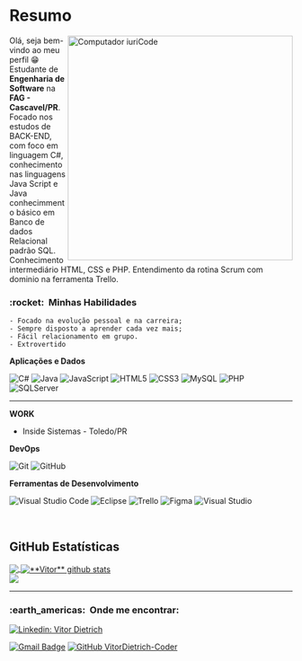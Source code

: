 # Resumo
<img src="https://raw.githubusercontent.com/MicaelliMedeiros/micaellimedeiros/master/image/computer-illustration.png" min-width="400px" max-width="400px" width="400px" align="right" alt="Computador iuriCode">

<p align="left"> 
  Olá, seja bem-vindo ao meu perfil 😁<br>
  Estudante de <strong>Engenharia de Software</strong> na <strong>FAG - Cascavel/PR</strong>.<br>
  Focado nos estudos de BACK-END, com foco em linguagem C#, conhecimento nas linguagens Java Script e Java conhecimmento básico em Banco de dados Relacional padrão SQL.
  Conhecimento intermediário HTML, CSS e PHP.
  Entendimento da rotina Scrum com dominio na ferramenta Trello.
  
</p>

<h3> :rocket: &nbsp;Minhas Habilidades </h3>

    - Focado na evolução pessoal e na carreira;
    - Sempre disposto a aprender cada vez mais;
    - Fácil relacionamento em grupo.
    - Extrovertido


**Aplicações e Dados**

  ![C#](https://img.shields.io/badge/C%23-239120?style=flat&logo=c-sharp&logoColor=white)
  ![Java](https://img.shields.io/badge/-Java-333333?style=flat&logo=Java&logoColor=007396)
  ![JavaScript](https://img.shields.io/badge/-JavaScript-333333?style=flat&logo=javascript)
  ![HTML5](https://img.shields.io/badge/-HTML5-333333?style=flat&logo=HTML5)
  ![CSS3](https://img.shields.io/badge/-CSS-333333?style=flat&logo=CSS3&logoColor=1572B6)
  ![MySQL](https://img.shields.io/badge/-MySQL-333333?style=flat&logo=mysql)
  ![PHP](https://img.shields.io/badge/PHP-777BB4?style=flat&logo=php&logosColor=white)
  ![SQLServer](https://img.shields.io/badge/Microsoft%20SQL%20Server-CC2927?style=flat&logo=microsoft%20sql%20server&logoColor=white)

<hr>



**WORK**
- Inside Sistemas - Toledo/PR

**DevOps**

  ![Git](https://img.shields.io/badge/-Git-333333?style=flat&logo=git)
  ![GitHub](https://img.shields.io/badge/-GitHub-333333?style=flat&logo=github)
 
**Ferramentas de Desenvolvimento**

  ![Visual Studio Code](https://img.shields.io/badge/-Visual%20Studio%20Code-333333?style=flat&logo=visual-studio-code&logoColor=007ACC)
  ![Eclipse](https://img.shields.io/badge/-Eclipse-333333?style=flat&logo=eclipse-ide&logoColor=2C2255)
  ![Trello](https://img.shields.io/badge/-Trello-333333?style=flat&logo=trello&logoColor=007ACC)
  ![Figma](https://img.shields.io/badge/-Figma-333333?style=flat&logo=figma&logoColor=007ACC)
  ![Visual Studio](https://img.shields.io/badge/Visual_Studio-5C2D91?style=flat&logo=visual%20studio&logoColor=white)
<br/>

<br>

## **GitHub Estatísticas**

<a href="https://github.com/VitorDietrich-Coder">
  <img align="center" src="https://github-readme-stats.vercel.app/api/top-langs/?username=VitorDietrich-Coder&theme=dracula&hide_langs_below=1" />
</a>

<a href="https://github.com/VitorDietrich-Coder">
  
 <img align="center" src="https://github-readme-stats.vercel.app/api?username=VitorDietrich-Coder&show_icons=true&theme=dracula&line_height=27" alt="**Vitor** github stats"/>
</a>

<br>
<img src="https://img.shields.io/static/v1?label=Overview&message=Vitor%20Dietrich&color=f8efd4&style=for-the-badge&logo=GitHub">

<hr>
<h3> :earth_americas: &nbsp;Onde me encontrar: </h3> 

[![Linkedin: Vitor Dietrich](https://img.shields.io/badge/-Vitor%20Dietrich-blue?style=flat-square&logo=Linkedin&logoColor=white&link=)](https://www.linkedin.com/in/vitor-dietrich-69a3a8194/)

[![Gmail Badge](https://img.shields.io/badge/-vitorjosedietrich@gmail.com-006bed?style=flat-square&logo=Gmail&logoColor=white&link=mailto:SEU-EMAIL)](mailto:vitorjosedietrich@gmail.com)
[![GitHub VitorDietrich-Coder ]( https://img.shields.io/github/followers/VitorDietrich-Coder?label=follow&style=social)](https://github.com/VitorDietrich-Coder)
